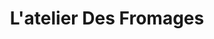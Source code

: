 ---
title: "L'atelier Des Fromages"
url: /fontenay-aux-roses/latelier-des-fromages/
shop: fromage
---